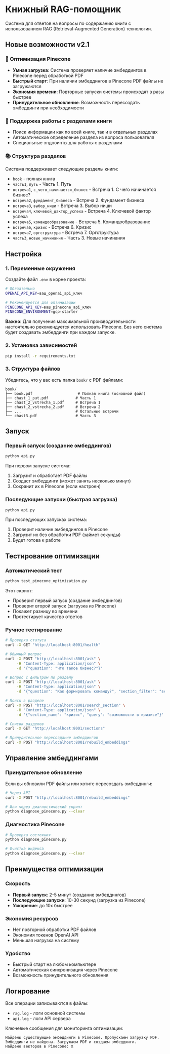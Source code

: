 # Книжный RAG-помощник

Система для ответов на вопросы по содержанию книги с использованием RAG (Retrieval-Augmented Generation) технологии.

## Новые возможности v2.1

### 🚀 Оптимизация Pinecone
- **Умная загрузка**: Система проверяет наличие эмбеддингов в Pinecone перед обработкой PDF
- **Быстрый старт**: При наличии эмбеддингов в Pinecone PDF файлы не загружаются
- **Экономия времени**: Повторные запуски системы происходят в разы быстрее
- **Принудительное обновление**: Возможность пересоздать эмбеддинги при необходимости

### 🎯 Поддержка работы с разделами книги
- Поиск информации как по всей книге, так и в отдельных разделах
- Автоматическое определение раздела из вопроса пользователя
- Специальные эндпоинты для работы с разделами

### 📚 Структура разделов
Система поддерживает следующие разделы книги:
- `book` - полная книга
- `часть1`, `путь` - Часть 1. Путь
- `встреча1`, `с_чего_начинается_бизнес` - Встреча 1. С чего начинается бизнес?
- `встреча2`, `фундамент_бизнеса` - Встреча 2. Фундамент бизнеса
- `встреча3`, `выбор_ниши` - Встреча 3. Выбор ниши
- `встреча4`, `ключевой_фактор_успеха` - Встреча 4. Ключевой фактор успеха
- `встреча5`, `командообразование` - Встреча 5. Командообразование
- `встреча6`, `кризис` - Встреча 6. Кризис
- `встреча7`, `оргструктура` - Встреча 7. Оргструктура
- `часть3`, `новые_начинания` - Часть 3. Новые начинания

## Настройка

### 1. Переменные окружения
Создайте файл `.env` в корне проекта:

```bash
# Обязательно
OPENAI_API_KEY=ваш_openai_api_ключ

# Рекомендуется для оптимизации
PINECONE_API_KEY=ваш_pinecone_api_ключ
PINECONE_ENVIRONMENT=gcp-starter
```

**Важно**: Для получения максимальной производительности настоятельно рекомендуется использовать Pinecone. Без него система будет создавать эмбеддинги при каждом запуске.

### 2. Установка зависимостей
```bash
pip install -r requirements.txt
```

### 3. Структура файлов
Убедитесь, что у вас есть папка `book/` с PDF файлами:
```
book/
├── book.pdf                    # Полная книга (основной файл)
├── chast_1_put.pdf            # Часть 1
├── chast_2_vstrecha_1.pdf     # Встреча 1
├── chast_2_vstrecha_2.pdf     # Встреча 2
├── ...                        # Остальные встречи
└── chast3.pdf                 # Часть 3
```

## Запуск

### Первый запуск (создание эмбеддингов)
```bash
python api.py
```

При первом запуске система:
1. Загрузит и обработает PDF файлы
2. Создаст эмбеддинги (может занять несколько минут)
3. Сохранит их в Pinecone (если настроен)

### Последующие запуски (быстрая загрузка)
```bash
python api.py
```

При последующих запусках система:
1. Проверит наличие эмбеддингов в Pinecone
2. Загрузит их без обработки PDF (займет секунды)
3. Будет готова к работе

## Тестирование оптимизации

### Автоматический тест
```bash
python test_pinecone_optimization.py
```

Этот скрипт:
- Проверит первый запуск (создание эмбеддингов)
- Проверит второй запуск (загрузка из Pinecone)
- Покажет разницу во времени
- Протестирует качество ответов

### Ручное тестирование
```bash
# Проверка статуса
curl -X GET "http://localhost:8001/health"

# Обычный вопрос
curl -X POST "http://localhost:8001/ask" \
     -H "Content-Type: application/json" \
     -d '{"question": "Что такое бизнес?"}'

# Вопрос с фильтром по разделу
curl -X POST "http://localhost:8001/ask" \
     -H "Content-Type: application/json" \
     -d '{"question": "Как формировать команду?", "section_filter": "встреча5"}'

# Поиск в разделе
curl -X POST "http://localhost:8001/search_section" \
     -H "Content-Type: application/json" \
     -d '{"section_name": "кризис", "query": "возможности в кризисе"}'

# Список разделов
curl -X GET "http://localhost:8001/sections"

# Принудительное пересоздание эмбеддингов
curl -X POST "http://localhost:8001/rebuild_embeddings"
```

## Управление эмбеддингами

### Принудительное обновление
Если вы обновили PDF файлы или хотите пересоздать эмбеддинги:

```bash
# Через API
curl -X POST "http://localhost:8001/rebuild_embeddings"

# Или через диагностический скрипт
python diagnose_pinecone.py --clear
```

### Диагностика Pinecone
```bash
# Проверка состояния
python diagnose_pinecone.py

# Очистка индекса
python diagnose_pinecone.py --clear
```

## Преимущества оптимизации

### Скорость
- **Первый запуск**: 2-5 минут (создание эмбеддингов)
- **Последующие запуски**: 10-30 секунд (загрузка из Pinecone)
- **Ускорение**: до 10x быстрее

### Экономия ресурсов
- Нет повторной обработки PDF файлов
- Экономия токенов OpenAI API
- Меньшая нагрузка на систему

### Удобство
- Быстрый старт на любом компьютере
- Автоматическая синхронизация через Pinecone
- Возможность принудительного обновления

## Логирование
Все операции записываются в файлы:
- `rag.log` - логи основной системы
- `api.log` - логи API сервера

Ключевые сообщения для мониторинга оптимизации:
```
Найдены существующие эмбеддинги в Pinecone. Пропускаем загрузку PDF.
Эмбеддинги не найдены. Загружаем PDF и создаем эмбеддинги.
Найдено векторов в Pinecone: X
```